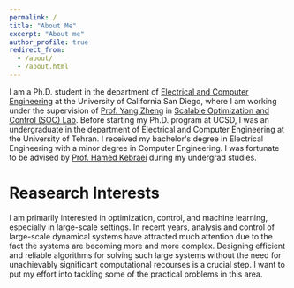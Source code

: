```yaml
---
permalink: /
title: "About Me"
excerpt: "About me"
author_profile: true
redirect_from: 
  - /about/
  - /about.html
---
```


I am a Ph.D. student in the department of [Electrical and Computer Engineering](https://www.ece.ucsd.edu/) at the University of California San Diego, where I am working under the supervision of [Prof. Yang Zheng](https://zhengy09.github.io/index.html) in [Scalable Optimization and Control (SOC) Lab](https://zhengy09.github.io/soclab.html). Before starting my Ph.D. program at UCSD, I was an undergraduate in the department of Electrical and Computer Engineering at the University of Tehran. I received my bachelor's degree in Electrical Engineering with a minor degree in Computer Engineering. I was fortunate to be advised by [Prof. Hamed Kebraei](https://scholar.google.com/citations?user=eDseLNYAAAAJ&hl=en) during my undergrad studies. 


Reasearch Interests
======
I am primarily interested in optimization, control, and machine learning, especially in large-scale settings. In recent years, analysis and control of large-scale dynamical systems have attracted much attention due to the fact the systems are becoming more and more complex. Designing efficient and reliable algorithms for solving such large systems without the need for unachievably significant computational recourses is a crucial step. I want to put my effort into tackling some of the practical problems in this area. 
